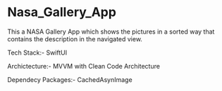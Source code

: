 # Nasa_Gallery_App
This a NASA Gallery App which shows the pictures in a sorted way that contains the description in the navigated view.

Tech Stack:- SwiftUI

Archictecture:- MVVM with Clean Code Architecture

Dependecy Packages:- CachedAsynImage


